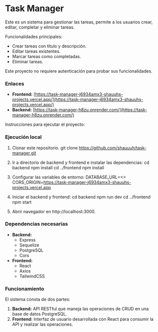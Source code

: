 # Task Manager

Este es un sistema para gestionar las tareas, permite a los usuarios crear, editar, completar y eliminar tareas.

Funcionalidades principales:

- Crear tareas con título y descripción.
- Editar tareas existentes.
- Marcar tareas como completadas.
- Eliminar tareas.

Este proyecto no requiere autenticación para probar sus funcionalidades.

### Enlaces
- **Frontend:** [https://task-manager-j6934amx3-shauuhs-projects.vercel.app/](https://task-manager-j6934amx3-shauuhs-projects.vercel.app/)
- **Backend:** [https://task-manager-h8zu.onrender.com/](https://task-manager-h8zu.onrender.com/)

Instrucciones para ejecutar el proyecto:

### Ejecución local
1. Clonar este repositorio.
   git clone https://github.com/shauuuh/task-manager.git

2. Ir a directorio de backend y frontend e instalar las dependencias:
  cd backend
  npm install
  cd ../frontend
  npm install

3. Configurar las variables de entorno:
   DATABASE_URL=<>
   CORS_ORIGIN=https://task-manager-j6934amx3-shauuhs-projects.vercel.app

4. Iniciar el backend y frontend:
   cd backend
   npm run dev
   cd ../frontend
   npm start

5. Abrir navegador en http://localhost:3000.
   
### Dependencias necesarias
- **Backend:**
  - Express
  - Sequelize
  - PostgreSQL
  - Cors
- **Frontend:**
  - React
  - Axios
  - TailwindCSS
 
### Funcionamiento
El sistema consta de dos partes:
1. **Backend:** API RESTful que maneja las operaciones de CRUD en una base de datos PostgreSQL.
2. **Frontend:** Interfaz de usuario desarrollada con React para consumir la API y realizar las operaciones.
   

 
  
 
